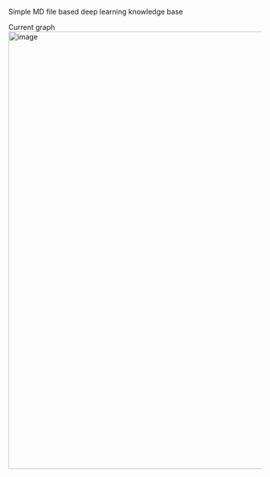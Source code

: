 Simple MD file based deep learning knowledge base

Current graph
<img width="869" alt="image" src="![image](https://github.com/user-attachments/assets/53417766-573d-4f93-a723-22c6ab1d9dda)">
